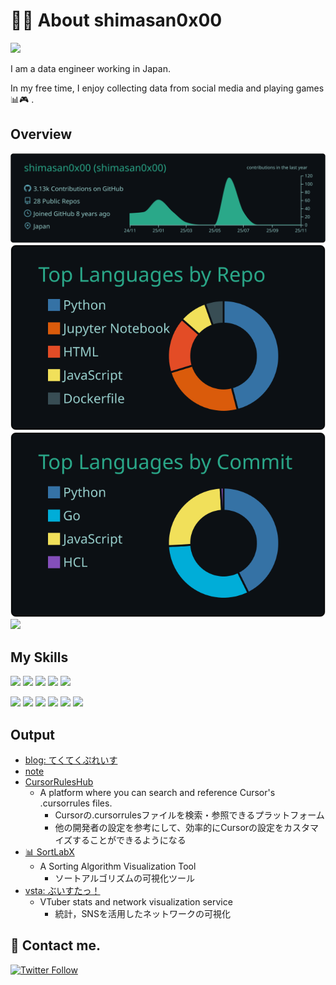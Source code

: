 # 🧑‍💻 About shimasan0x00
![](https://komarev.com/ghpvc/?username=shimasan0x00&color=brightgreen&style=flat-square)

I am a data engineer working in Japan.

In my free time, I enjoy collecting data from social media and playing games 📊🎮 .

## Overview
![](https://raw.githubusercontent.com/shimasan0x00/shimasan0x00/main/profile-summary-card-output/gotham/0-profile-details.svg)
![](https://raw.githubusercontent.com/shimasan0x00/shimasan0x00/main/profile-summary-card-output/gotham/1-repos-per-language.svg)
![](https://raw.githubusercontent.com/shimasan0x00/shimasan0x00/main/profile-summary-card-output/gotham/2-most-commit-language.svg)
![](https://github-profile-trophy.vercel.app/?username=shimasan0x00&theme=matrix&no-bg=true&no-frame=true&column=5)

## My Skills

![](https://img.shields.io/badge/airflow-000000?style=flat&logo=apacheairflow)
![](https://img.shields.io/badge/aws-000000?style=flat&logo=amazonwebservices)
![](https://img.shields.io/badge/dbt-000000?style=flat&logo=dbt)
![](https://img.shields.io/badge/docker-000000?style=flat&logo=docker)
![](https://img.shields.io/badge/git-000000?style=flat&logo=git)

![](https://img.shields.io/badge/linux-000000?style=flat&logo=linux)
![](https://img.shields.io/badge/postgres-000000?style=flat&logo=postgresql)
![](https://img.shields.io/badge/python-000000?style=flat&logo=python)
![](https://img.shields.io/badge/redshift-000000?style=flat&logo=amazon-redshift)
![](https://img.shields.io/badge/regex-000000?style=flat&logo=iterm2)
![](https://img.shields.io/badge/terraform-000000?style=flat&logo=terraform)

## Output
- [blog: てくてくぷれいす](https://murabitoleg.com/)
- [note](https://note.com/shimasan)
- [CursorRulesHub](https://shimasan0x00.github.io/cursorruleshub/)
  - A platform where you can search and reference Cursor's .cursorrules files.
    - Cursorの.cursorrulesファイルを検索・参照できるプラットフォーム
    - 他の開発者の設定を参考にして、効率的にCursorの設定をカスタマイズすることができるようになる
- [📊 SortLabX](https://shimasan0x00.github.io/SortLabX/)
  - A Sorting Algorithm Visualization Tool
    - ソートアルゴリズムの可視化ツール
- [vsta: ぶいすたっ！](https://shimasan0x00-vsta-vsta-tsgt3d.streamlitapp.com/)
  - VTuber stats and network visualization service
    - 統計，SNSを活用したネットワークの可視化

## 📨 Contact me.

[![Twitter Follow](https://img.shields.io/twitter/follow/shimasan0x00?label=Follow)](https://twitter.com/shimasan0x00)
